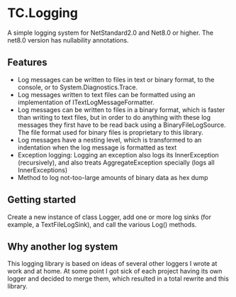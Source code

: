 # TC.Logging

A simple logging system for NetStandard2.0 and Net8.0 or higher. The net8.0 version has nullability annotations.

## Features

* Log messages can be written to files in text or binary format, to the console, or to System.Diagnostics.Trace.
* Log messages written to text files can be formatted using an implementation of ITextLogMessageFormatter.
* Log messages can be written to files in a binary format, which is faster than writing to text files, but in
  order to do anything with these log messages they first have to be read back using a BinaryFileLogSource.
  The file format used for binary files is proprietary to this library.
* Log messages have a nesting level, which is transformed to an indentation when the log message is formatted
  as text 
* Exception logging: Logging an exception also logs its InnerException (recursively), and also treats
  AggregateException specially (logs all InnerExceptions)
* Method to log not-too-large amounts of binary data as hex dump

## Getting started

Create a new instance of class Logger, add one or more log sinks (for example, a TextFileLogSink), and call
the various Log() methods.

## Why another log system

This logging library is based on ideas of several other loggers I wrote at work and at home. At some point I
got sick of each project having its own logger and decided to merge them, which resulted in a total rewrite
and this library.
